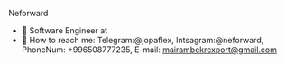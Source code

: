 Neforward

* 🔭 Software Engineer at 
* 📩 How to reach me: Telegram:@jopaflex, Intsagram:@neforward, PhoneNum: +996508777235, E-mail: mairambekrexport@gmail.com

